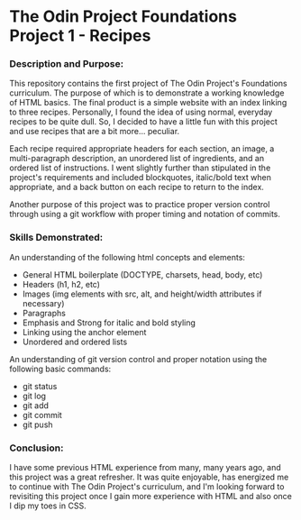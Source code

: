# The Odin Project Foundations Project 1 - Recipes
### Description and Purpose:
This repository contains the first project of The Odin Project's Foundations curriculum. The purpose of which is to demonstrate a working knowledge of HTML basics. The final product is a simple website with an index linking to three recipes. Personally, I found the idea of using normal, everyday recipes to be quite dull. So, I decided to have a little fun with this project and use recipes that are a bit more... peculiar.

Each recipe required appropriate headers for each section, an image, a multi-paragraph description, an unordered list of ingredients, and an ordered list of instructions. I went slightly further than stipulated in the project's requirements and included blockquotes, italic/bold text when appropriate, and a back button on each recipe to return to the index.

Another purpose of this project was to practice proper version control through using a git workflow with proper timing and notation of commits.

### Skills Demonstrated:
An understanding of the following html concepts and elements:
- General HTML boilerplate (DOCTYPE, charsets, head, body, etc)
- Headers (h1, h2, etc)
- Images (img elements with src, alt, and height/width attributes if necessary)
- Paragraphs
- Emphasis and Strong for italic and bold styling
- Linking using the anchor element
- Unordered and ordered lists

An understanding of git version control and proper notation using the following basic commands:
- git status
- git log
- git add
- git commit
- git push

### Conclusion:
I have some previous HTML experience from many, many years ago, and this project was a great refresher. It was quite enjoyable, has energized me to continue with The Odin Project's curriculum, and I'm looking forward to revisiting this project once I gain more experience with HTML and also once I dip my toes in CSS.
